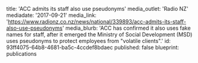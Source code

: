 title: 'ACC admits its staff also use pseudonyms'
media_outlet: 'Radio NZ'
mediadate: '2017-09-21'
media_link: 'https://www.radionz.co.nz/news/national/339893/acc-admits-its-staff-also-use-pseudonyms'
media_blurb: 'ACC has confirmed it also uses fake names for staff, after it emerged the Ministry of Social Development (MSD) uses pseudonyms to protect employees from "volatile clients".'
id: 93ff4075-64b8-4681-ba5c-4ccdef8bdaec
published: false
blueprint: publications
